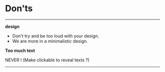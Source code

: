 # Don'ts

---

**design**

- Don't try and be too loud with your design.
- We are more in a minimalistic design.

**Too much text**

NEVER ! (Make clickable to reveal texts ?)

---
